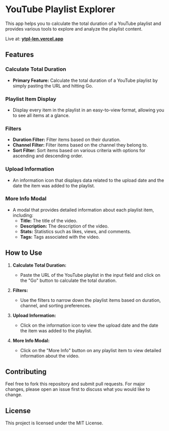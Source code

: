 
# YouTube Playlist Explorer

This app helps you to calculate the total duration of a YouTube playlist and provides various tools to explore and analyze the playlist content.

Live at: **[ytpl-len.vercel.app](https://ytpl-len.vercel.app)**

## Features

### **Calculate Total Duration**
- **Primary Feature:** Calculate the total duration of a YouTube playlist by simply pasting the URL and hitting Go.

### **Playlist Item Display**
- Display every item in the playlist in an easy-to-view format, allowing you to see all items at a glance.

### **Filters**
- **Duration Filter:** Filter items based on their duration.
- **Channel Filter:** Filter items based on the channel they belong to.
- **Sort Filter:** Sort items based on various criteria with options for ascending and descending order.

### **Upload Information**
- An information icon that displays data related to the upload date and the date the item was added to the playlist.

### **More Info Modal**
- A modal that provides detailed information about each playlist item, including:
  - **Title:** The title of the video.
  - **Description:** The description of the video.
  - **Stats:** Statistics such as likes, views, and comments.
  - **Tags:** Tags associated with the video.

## How to Use

1. **Calculate Total Duration:**
   - Paste the URL of the YouTube playlist in the input field and click on the "Go" button to calculate the total duration.

2. **Filters:**
   - Use the filters to narrow down the playlist items based on duration, channel, and sorting preferences.

3. **Upload Information:**
   - Click on the information icon to view the upload date and the date the item was added to the playlist.

4. **More Info Modal:**
   - Click on the "More Info" button on any playlist item to view detailed information about the video.

## Contributing

Feel free to fork this repository and submit pull requests. For major changes, please open an issue first to discuss what you would like to change.

## License

This project is licensed under the MIT License.